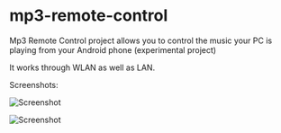 mp3-remote-control
==================

Mp3 Remote Control project allows you to control the music your PC is playing from your Android phone
(experimental project)

It works through WLAN as well as LAN.

Screenshots:

![Screenshot](https://raw.github.com/akos-sereg/mp3-remote-control/master/MP3RemoteControl-Server/doc/arch.PNG "Infrastructure")

![Screenshot](https://raw.github.com/akos-sereg/mp3-remote-control/master/MP3RemoteControl-Server/doc/all.PNG "Android App")

